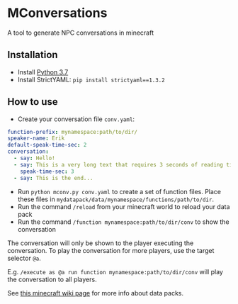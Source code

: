 # MConversations
A tool to generate NPC conversations in minecraft

## Installation
- Install [Python 3.7](https://www.python.org/downloads/release/python-379/)
- Install StrictYAML:
`pip install strictyaml==1.3.2`

## How to use
- Create your conversation file `conv.yaml`:
```yaml
function-prefix: mynamespace:path/to/dir/
speaker-name: Erik
default-speak-time-sec: 2
conversation:
  - say: Hello!
  - say: This is a very long text that requires 3 seconds of reading time
    speak-time-sec: 3
  - say: This is the end...
```

- Run `python mconv.py conv.yaml` to create a set of function files.
Place these files in `mydatapack/data/mynamespace/functions/path/to/dir`.
- Run the command `/reload` from your minecraft world to reload your data pack
- Run the command `/function mynamespace:path/to/dir/conv` to show the conversation

The conversation will only be shown to the player executing the conversation.
To play the conversation for more players, use the target selector `@a`.

E.g. `/execute as @a run function mynamespace:path/to/dir/conv` will play the conversation to all players.

See [this minecraft wiki page](https://minecraft.gamepedia.com/Data_Pack) for more info about data packs.
